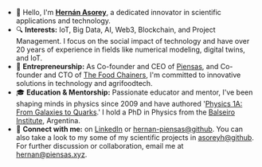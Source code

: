 - 👋 Hello, I'm **[Hernán Asorey](https://piensas.xyz/hernan-asorey)**, a dedicated innovator in scientific applications and technology.
- 🔍 **Interests:** IoT, Big Data, AI, Web3, Blockchain, and Project Management. I focus on the social impact of technology and have over 20 years of experience in fields like numerical modeling, digital twins, and IoT.
- 🌱 **Entrepreneurship:** As Co-founder and CEO of [Piensas](https://piensas.xyz), and Co-founder and CTO of [The Food Chainers](http://thefoodchainers.io), I'm committed to innovative solutions in technology and agrifoodtech.
- 🎓 **Education & Mentorship:** Passionate educator and mentor, I've been shaping minds in physics since 2009 and have authored '[Physics 1A: From Galaxies to Quarks](https://editorial.unrn.edu.ar/index.php/catalogo/346/view_bl/62/lecturas-de-catedra/92/fisica-ia-de-las-galaxias-a-los-quarks).' I hold a PhD in Physics from the [Balseiro Institute](https://www.ib.edu.ar), Argentina.
- 🤝 **Connect with me:** on [LinkedIn](https://www.linkedin.com/in/asoreyh/) or [hernan-piensas@github](https://github.com/hernan-piensas). You can also take a look to my some of my scientific projects in [asoreyh@github](https://github.com/asoreyh). For further discussion or collaboration, email me at [hernan@piensas.xyz](mailto:hernan@piensas.xyz).
